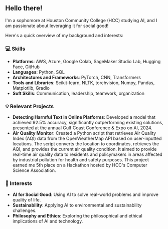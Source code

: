 ## Hello there!

I'm a sophomore at Houston Community College (HCC) studying AI, and I am passionate about leveraging it for social good! 

Here's a quick overview of my background and interests:

### 💻 Skills 
- **Platforms**: AWS, Azure, Google Colab, SageMaker Studio Lab, Hugging Face, GitHub  
- **Languages**: Python, SQL
- **Architectures and Frameworks**: PyTorch, CNN, Transformers
- **Tools and Libraries**: Scikit-learn, NLTK, torchvision, Numpy, Pandas, Matplotlib, Gradio  
- **Soft Skills**: Communication, leadership, teamwork, organization

### 💡 Relevant Projects 
- **Detecting Harmful Text in Online Platforms**: Developed a model that achieved 92.5% accuracy, significantly outperforming existing solutions, presented at the annual Gulf Coast Conference & Expo on AI, 2024. 
- **Air Quality Monitor**: Created a Python script that retrieves Air Quality Index (AQI) data from the OpenWeatherMap API based on user-inputted locations. The script converts the location to coordinates, retrieves the AQI, and provides the current air quality condition. It aimed to provide real-time air quality data to residents and policymakers in areas affected by industrial pollution for health and safety purposes. This project earned me 5th place on a Hackathon hosted by HCC's Computer Science Association.

### 🌟 Interests 
- **AI for Social Good**: Using AI to solve real-world problems and improve quality of life.
- **Sustainability**: Applying AI to environmental and sustainability challenges.
- **Philosophy and Ethics**: Exploring the philosophical and ethical implications of AI and technology.
